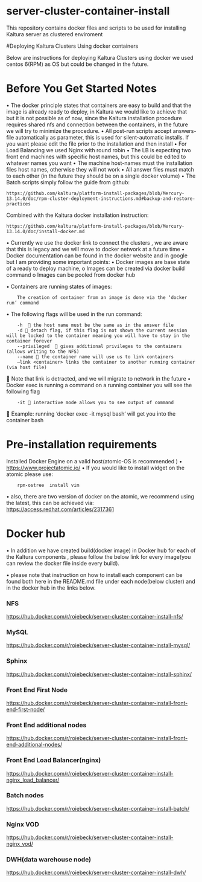 # server-cluster-container-install
This repository contains docker files and scripts to be used for installing Kaltura server as clustered enviroment 


#Deploying Kaltura Clusters Using docker containers

Below are instructions for deploying Kaltura Clusters using docker we used centos 6(RPM) as OS but could be changed in the future.

# Before You Get Started Notes
•	The docker principle states that containers are easy to build and that the image is already ready to deploy, in Kaltura we would like to achieve that but it is not possible as of now, since the Kaltura installation procedure requires shared nfs and connection between the containers, in the future we will try to minimize the procedure.
•	All post-run scripts accept answers-file automatically as parameter, this is used for silent-automatic installs. If you want please edit the file prior to the installation and then install
•	For Load Balancing we used Nginx with round robin
•	The LB is expecting two front end machines with specific host names, but this could be edited to whatever names you want
•	The machine host-names must the installation files host names, otherwise they will not work
•	All answer files must match to each other (in the future they should be on a single docker volume)
•	The Batch scripts simply follow the guide from github:

    https://github.com/kaltura/platform-install-packages/blob/Mercury-13.14.0/doc/rpm-cluster-deployment-instructions.md#backup-and-restore-practices

Combined with the Kaltura docker installation instruction:
    
    https://github.com/kaltura/platform-install-packages/blob/Mercury-13.14.0/doc/install-docker.md
    
•	Currently we use the docker link to connect the clusters , we are aware that this is legacy and we will move to docker network at a future time 
•	Docker documentation can be found in the docker website and in google but I am providing some important points:
•	Docker images are base state of a ready to deploy machine,
    o	Images can be created via docker build command
    o	Images can be pooled from docker hub



•	Containers are running states of images:
    
    	The creation of container from an image is done via the ‘docker run’ command
    	
•	The following flags will be used in the run command:
    
    	-h   the host name must be the same as in the answer file
        -d  detach flag, if this flag is not shown the current session will be locked to the container meaning you will have to stay in the container forever
    	--privileged   gives additional privileges to the containers (allows writing to the NFS)
    	--name  the container name will use us to link containers
    	–link <container> links the container to another running container (via host file)
    	
	Note that link is detracted, and we will migrate to network in the future
•	Docker exec is running a command on a running container you will see the following flag
    
    	-it  interactive mode allows you to see output of command
    	 
	Example: running  ‘docker exec -it mysql bash‘  will get you into the container bash

 
# Pre-installation requirements 
Installed Docker Engine on a valid host(atomic-OS is recommended )
•	https://www.projectatomic.io/
•	If you would like to install widget on the atomic please use:
    
    	rpm-ostree  install vim
    	  
•	also, there are two version of docker on the atomic, we recommend using the latest, this can be achieved via:
        https://access.redhat.com/articles/2317361

# Docker hub

• In addition we have created build(docker image) in Docker hub for each of the Kaltura components ,
  please follow the below link for every image(you can review the docker file inside every build).
  
• please note that instruction on how to install each component can be found both here in the README.md file under each
  node(below cluster) and in the docker hub in the links below.
 
  
### NFS   
   https://hub.docker.com/r/roiebeck/server-cluster-container-install-nfs/ 
    
### MySQL
   https://hub.docker.com/r/roiebeck/server-cluster-container-install-mysql/
   
### Sphinx   
   https://hub.docker.com/r/roiebeck/server-cluster-container-install-sphinx/
   
### Front End First Node
   https://hub.docker.com/r/roiebeck/server-cluster-container-install-front-end-first-node/
   
### Front End additional nodes
   https://hub.docker.com/r/roiebeck/server-cluster-container-install-front-end-additional-nodes/
   
### Front End Load Balancer(nginx)
   https://hub.docker.com/r/roiebeck/server-cluster-container-install-nginx_load_balancer/
     
### Batch nodes
   https://hub.docker.com/r/roiebeck/server-cluster-container-install-batch/

### Nginx VOD
   https://hub.docker.com/r/roiebeck/server-cluster-container-install-nginx_vod/

### DWH(data warehouse node)
   https://hub.docker.com/r/roiebeck/server-cluster-container-install-dwh/
    